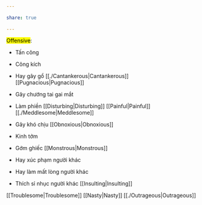 ---  
share: true  
---  
<mark class="hltr-orange-peel">Offensive</mark>:  
- Tấn công  
- Công kích  
- Hay gây gổ [[./Cantankerous|Cantankerous]] [[Pugnacious|Pugnacious]]  
- Gây chướng tai gai mắt  
- Làm phiền [[Disturbing|Disturbing]] [[Painful|Painful]] [[./Meddlesome|Meddlesome]]  
- Gây khó chịu [[Obnoxious|Obnoxious]]  
- Kinh tởm  
- Gớm ghiếc [[Monstrous|Monstrous]]  
- Hay xúc phạm người khác   
- Hay làm mất lòng người khác   
- Thích sỉ nhục người khác [[Insulting|Insulting]]  
[[Troublesome|Troublesome]] [[Nasty|Nasty]] [[./Outrageous|Outrageous]]